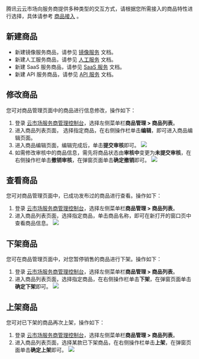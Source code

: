 腾讯云云市场向服务商提供多种类型的交互方式，请根据您所需接入的商品特性进行选择，具体请参考 [商品接入](https://cloud.tencent.com/document/product/306/20480) 。

## 新建商品                   
- 新建镜像服务商品，请参见 [镜像服务](https://cloud.tencent.com/document/product/306/3019) 文档。    
- 新建人工服务商品，请参见 [人工服务](https://cloud.tencent.com/document/product/306/3029) 文档。   
- 新建 SaaS 服务商品，请参见 [ SaaS 服务](https://cloud.tencent.com/document/product/306/3030) 文档。     
- 新建 API 服务商品，请参见 [ API 服务](https://cloud.tencent.com/document/product/306/13004) 文档。 

 
## 修改商品
您可对商品管理页面中的商品进行信息修改，操作如下：
1. 登录 [云市场服务商管理控制台](https://console.cloud.tencent.com/serviceprovider)，选择左侧菜单栏**商品管理 > 商品列表**。
2. 进入商品列表页面，  选择指定商品，在右侧操作栏单击**编辑**，即可进入商品编辑页面。
3. 进入商品编辑页面，编辑完成后，单击**提交审核**即可。
![](https://main.qcloudimg.com/raw/afcb495697042c6c5ef2c55cc76e7637.png)
4. 如需修改审核中的商品信息，需先将商品状态由**审核中**变更为**未提交审核**，在右侧操作栏单击**撤销审核**，在弹窗页面单击**确定撤销**即可。
![](https://main.qcloudimg.com/raw/43629290f14218f14fcb15c0073608d6.png) 


## 查看商品
您可对商品管理页面中，已成功发布过的商品进行查看。操作如下： 
1. 登录 [云市场服务商管理控制台](https://console.cloud.tencent.com/serviceprovider)，选择左侧菜单栏**商品管理 > 商品列表**。
2. 进入商品列表页面，选择指定商品，单击商品名称，即可在新打开的窗口页中查看商品信息。
![](https://main.qcloudimg.com/raw/484a8b3ebeb580b6870ae4754507087e.png)

## 下架商品
您可在商品管理页面中，对您暂停销售的商品进行下架。操作如下： 
1. 登录 [云市场服务商管理控制台](https://console.cloud.tencent.com/serviceprovider)，选择左侧菜单栏**商品管理 > 商品列表**。
2. 进入商品列表页面，选择指定商品，在右侧操作栏单击**下架**，在弹窗页面单击**确定下架**即可。 
![](https://main.qcloudimg.com/raw/0d7f5d795948cd203633e984c8137326.png)


## 上架商品
您可对已下架的商品再次上架，操作如下：
1. 登录 [云市场服务商管理控制台](https://console.cloud.tencent.com/serviceprovider)，选择左侧菜单栏**商品管理 > 商品列表**。
2. 进入商品列表页面，选择某款已下架商品，在右侧操作栏单击**上架**，在弹窗页面单击**确定上架**即可。
![](https://main.qcloudimg.com/raw/82f699fea41e7eb23cb82f59f4b7eb7a.png)
  
